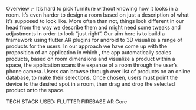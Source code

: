 Overview :-
It’s hard to pick furniture without knowing how it looks in a room. It’s even harder to design a room based on just a description of what it’s supposed to look like. More often than not, things look different in our head from the way we describe them and might need some tweaks and adjustments in order to look “just right”.
Our aim here is to build a framework using flutter AR plugins for android to 3D visualize a range of products for the users. 
In our approach we have come up with the proposition of an application in which , the app automatically scales products, based on room dimensions and visualize a product within a space, the application scans the expanse of a room through the user’s phone camera. Users can browse through over list of products on an online database, to make their selections. Once chosen, users must point the device to the desired spot in a room, then drag and drop the selected product onto the space.

TECH STACK USED:
  FLUTTER 
  FIREBASE
  AR Core
